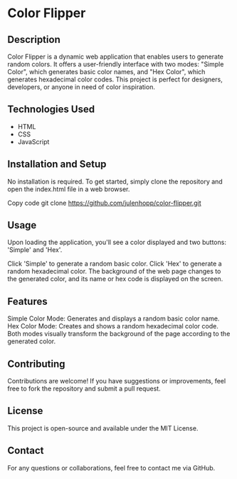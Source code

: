 # Color Flipper
## Description
Color Flipper is a dynamic web application that enables users to generate random colors. It offers a user-friendly interface with two modes: "Simple Color", which generates basic color names, and "Hex Color", which generates hexadecimal color codes. This project is perfect for designers, developers, or anyone in need of color inspiration.

## Technologies Used
- HTML
- CSS
- JavaScript
## Installation and Setup
No installation is required. To get started, simply clone the repository and open the index.html file in a web browser.


Copy code
git clone https://github.com/julenhopp/color-flipper.git
## Usage
Upon loading the application, you'll see a color displayed and two buttons: 'Simple' and 'Hex'.

Click 'Simple' to generate a random basic color.
Click 'Hex' to generate a random hexadecimal color.
The background of the web page changes to the generated color, and its name or hex code is displayed on the screen.

## Features
Simple Color Mode: Generates and displays a random basic color name.
Hex Color Mode: Creates and shows a random hexadecimal color code.
Both modes visually transform the background of the page according to the generated color.
## Contributing
Contributions are welcome! If you have suggestions or improvements, feel free to fork the repository and submit a pull request.

## License
This project is open-source and available under the MIT License.

## Contact
For any questions or collaborations, feel free to contact me via GitHub.
